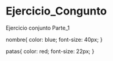 # Ejercicio_Congunto
Ejercicio conjunto
Parte_1

nombre{
    color: blue;
    font-size: 40px;
}

patas{
    color: red;
    font-size: 22px;
}
